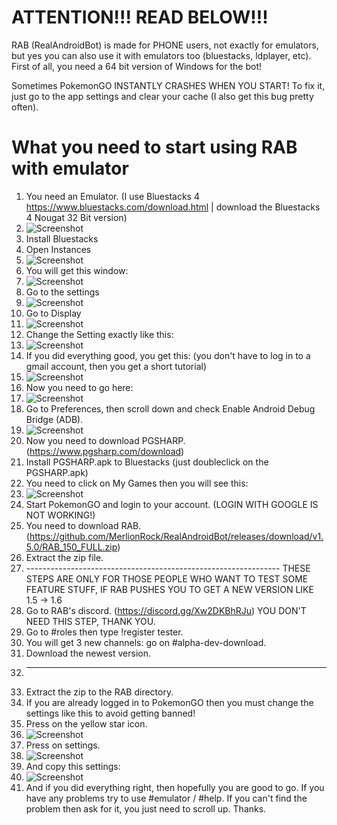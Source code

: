 # ATTENTION!!! READ BELOW!!!
RAB (RealAndroidBot) is made for PHONE users, not exactly for emulators, but yes you can also use it with emulators too (bluestacks, ldplayer, etc).
First of all, you need a 64 bit version of Windows for the bot!

Sometimes PokemonGO INSTANTLY CRASHES WHEN YOU START! To fix it, just go to the app settings and clear your cache (I also get this bug pretty often).



# What you need to start using RAB with emulator
1. You need an Emulator. (I use Bluestacks 4 https://www.bluestacks.com/download.html | download the Bluestacks 4 Nougat 32 Bit version)
2. ![Screenshot](https://i.imgur.com/WeeNSzf.png)
3. Install Bluestacks
4. Open Instances
5. ![Screenshot](https://i.imgur.com/Urj6Vd4.png)
6. You will get this window:
7. ![Screenshot](https://i.imgur.com/KYxZ7kG.png)
8. Go to the settings
9. ![Screenshot](https://i.imgur.com/S09DopP.png)
10. Go to Display
11. ![Screenshot](https://i.imgur.com/TzsucCg.png)
12. Change the Setting exactly like this:
13. ![Screenshot](https://i.imgur.com/ZSdIEZC.png)
14. If you did everything good, you get this: (you don't have to log in to a gmail account, then you get a short tutorial)
15. ![Screenshot](https://i.imgur.com/Z9W9BNb.png)
16. Now you need to go here:
17. ![Screenshot](https://i.imgur.com/0meCHmA.png)
18. Go to Preferences, then scroll down and check Enable Android Debug Bridge (ADB).
19. ![Screenshot](https://i.imgur.com/28BL0mL.png)
20. Now you need to download PGSHARP. (https://www.pgsharp.com/download)
21. Install PGSHARP.apk to Bluestacks (just doubleclick on the PGSHARP.apk)
22. You need to click on My Games then you will see this:
23. ![Screenshot](https://i.imgur.com/ZRXv93q.png)
24. Start PokemonGO and login to your account. (LOGIN WITH GOOGLE IS NOT WORKING!)
26. You need to download RAB. (https://github.com/MerlionRock/RealAndroidBot/releases/download/v1.5.0/RAB_150_FULL.zip)
26. Extract the zip file.
27. --------------------------------------------------------------- THESE STEPS ARE ONLY FOR THOSE PEOPLE WHO WANT TO TEST SOME FEATURE STUFF, IF RAB PUSHES YOU TO GET A NEW VERSION LIKE 1.5 -> 1.6
28. Go to RAB's discord. (https://discord.gg/Xw2DKBhRJu)        YOU DON'T NEED THIS STEP, THANK YOU.
29. Go to #roles then type !register tester.
30. You will get 3 new channels: go on #alpha-dev-download.
31. Download the newest version.
32. ---------------------------------------------------------------
33. Extract the zip to the RAB directory.
34. If you are already logged in to PokemonGO then you must change the settings like this to avoid getting banned!
35. Press on the yellow star icon.
36. ![Screenshot](https://i.imgur.com/vVAzRYH.png)
37. Press on settings.
38. ![Screenshot](https://i.imgur.com/wM9Qtmg.png)
39. And copy this settings:
40. ![Screenshot](https://i.imgur.com/gqaVXdk.png)
41. And if you did everything right, then hopefully you are good to go. If you have any problems try to use #emulator / #help. If you can't find the problem then ask for it, you just need to scroll up. Thanks.
